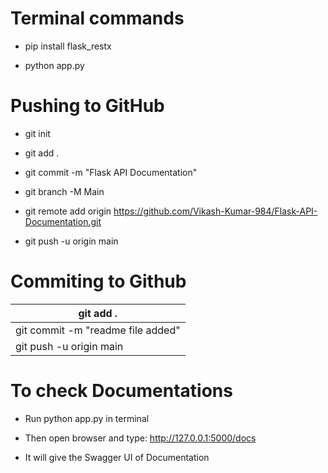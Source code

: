 # Terminal commands

* pip install flask_restx

* python app.py

# Pushing to GitHub

* git init

* git add .

* git commit -m "Flask API Documentation"

* git branch -M Main

* git remote add origin https://github.com/Vikash-Kumar-984/Flask-API-Documentation.git

* git push -u origin main

# Commiting to Github 

| git add .  |
|------------|
| git commit -m "readme file added" |
| git push -u origin main |

# To check Documentations

* Run python app.py in terminal

* Then open browser and type: http://127.0.0.1:5000/docs 

* It will give the Swagger UI of Documentation